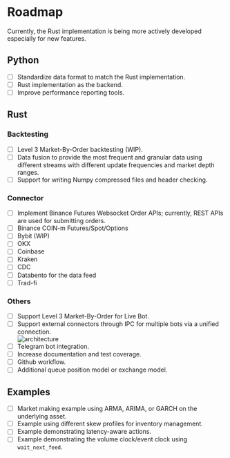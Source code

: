 # Roadmap

Currently, the Rust implementation is being more actively developed especially for new features.

## Python
* [ ] Standardize data format to match the Rust implementation.
* [ ] Rust implementation as the backend.
* [ ] Improve performance reporting tools.

## Rust

### Backtesting
* [ ] Level 3 Market-By-Order backtesting (WIP).
* [ ] Data fusion to provide the most frequent and granular data using different streams with different update frequencies and market depth ranges.
* [ ] Support for writing Numpy compressed files and header checking.

### Connector
* [ ] Implement Binance Futures Websocket Order APIs; currently, REST APIs are used for submitting orders.
* [ ] Binance COIN-m Futures/Spot/Options
* [ ] Bybit (WIP)
* [ ] OKX
* [ ] Coinbase
* [ ] Kraken
* [ ] CDC
* [ ] Databento for the data feed
* [ ] Trad-fi

### Others
* [ ] Support Level 3 Market-By-Order for Live Bot.
* [ ] Support external connectors through IPC for multiple bots via a unified connection.  
![architecture](https://github.com/nkaz001/hftbacktest/tree/master/docs/images/arch.png?raw=true)
* [ ] Telegram bot integration.
* [ ] Increase documentation and test coverage.
* [ ] Github workflow.
* [ ] Additional queue position model or exchange model.

## Examples
* [ ] Market making example using ARMA, ARIMA, or GARCH on the underlying asset.
* [ ] Example using different skew profiles for inventory management.
* [ ] Example demonstrating latency-aware actions.
* [ ] Example demonstrating the volume clock/event clock using `wait_next_feed`.